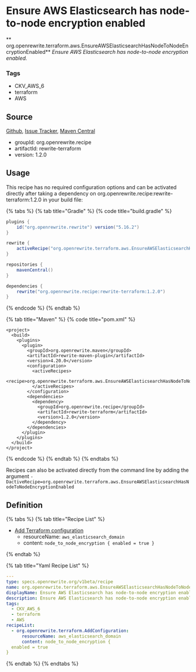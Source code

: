 # Ensure AWS Elasticsearch has node-to-node encryption enabled

** org.openrewrite.terraform.aws.EnsureAWSElasticsearchHasNodeToNodeEncryptionEnabled**
_Ensure AWS Elasticsearch has node-to-node encryption enabled._

### Tags

* CKV_AWS_6
* terraform
* AWS

## Source

[Github](https://github.com/openrewrite/rewrite-terraform), [Issue Tracker](https://github.com/openrewrite/rewrite-terraform/issues), [Maven Central](https://search.maven.org/artifact/org.openrewrite.recipe/rewrite-terraform/1.2.0/jar)

* groupId: org.openrewrite.recipe
* artifactId: rewrite-terraform
* version: 1.2.0


## Usage

This recipe has no required configuration options and can be activated directly after taking a dependency on org.openrewrite.recipe:rewrite-terraform:1.2.0 in your build file:

{% tabs %}
{% tab title="Gradle" %}
{% code title="build.gradle" %}
```groovy
plugins {
    id("org.openrewrite.rewrite") version("5.16.2")
}

rewrite {
    activeRecipe("org.openrewrite.terraform.aws.EnsureAWSElasticsearchHasNodeToNodeEncryptionEnabled")
}

repositories {
    mavenCentral()
}

dependencies {
    rewrite("org.openrewrite.recipe:rewrite-terraform:1.2.0")
}
```
{% endcode %}
{% endtab %}

{% tab title="Maven" %}
{% code title="pom.xml" %}
```markup
<project>
  <build>
    <plugins>
      <plugin>
        <groupId>org.openrewrite.maven</groupId>
        <artifactId>rewrite-maven-plugin</artifactId>
        <version>4.20.0</version>
        <configuration>
          <activeRecipes>
            <recipe>org.openrewrite.terraform.aws.EnsureAWSElasticsearchHasNodeToNodeEncryptionEnabled</recipe>
          </activeRecipes>
        </configuration>
        <dependencies>
          <dependency>
            <groupId>org.openrewrite.recipe</groupId>
            <artifactId>rewrite-terraform</artifactId>
            <version>1.2.0</version>
          </dependency>
        </dependencies>
      </plugin>
    </plugins>
  </build>
</project>
```
{% endcode %}
{% endtab %}
{% endtabs %}

Recipes can also be activated directly from the command line by adding the argument `-DactiveRecipe=org.openrewrite.terraform.aws.EnsureAWSElasticsearchHasNodeToNodeEncryptionEnabled`

## Definition

{% tabs %}
{% tab title="Recipe List" %}
* [Add Terraform configuration](../../terraform/addconfiguration.md)
  * resourceName: `aws_elasticsearch_domain`
  * content: `node_to_node_encryption {
  enabled = true
}`

{% endtab %}

{% tab title="Yaml Recipe List" %}
```yaml
---
type: specs.openrewrite.org/v1beta/recipe
name: org.openrewrite.terraform.aws.EnsureAWSElasticsearchHasNodeToNodeEncryptionEnabled
displayName: Ensure AWS Elasticsearch has node-to-node encryption enabled
description: Ensure AWS Elasticsearch has node-to-node encryption enabled.
tags:
  - CKV_AWS_6
  - terraform
  - AWS
recipeList:
  - org.openrewrite.terraform.AddConfiguration:
      resourceName: aws_elasticsearch_domain
      content: node_to_node_encryption {
  enabled = true
}

```
{% endtab %}
{% endtabs %}

